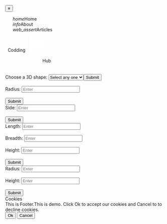 <!DOCTYPE html>

<html>
<head>
<meta name="programmer" content="Jaipal" />
<meta name="title" content="3D Shapes" />
<link rel="stylesheet" href="src/css/3d_html.css" />
   <title>3D Shapes</title>
</head>
<body>
<nav>
    <a href='#' style='text-decoration:none'> </a>
    <div class='list'>
      <button class='btn' id="btn">≡</button>
    <ul style='list-style-type:none' class="navs">
        <li id="li1"><a herf='#'><i class='material-icons'>home</i>Home</a></li>
        <li id="li2"><a href='#'></a><i class='material-icons'>info</i>About</li>
        <li id="li3"><a href='#'></a><i class='material-icons'>web_assert</i>Articles</li>
    </ul>
    </div>
    <span id="name">&nbsp
    <char id="c">C</char><char id="o">o</char><char id="d">d</char><char id="dd">d</char><char id="i">i</char><char id="n">n</char><char id="g">g</char> &nbsp <img src="src/img/light_mode_white.png" id="theme"><br></br> &nbsp;&nbsp;&nbsp;&nbsp;&nbsp;&nbsp;&nbsp;&nbsp;&nbsp;&nbsp;&nbsp;&nbsp;&nbsp;&nbsp;&nbsp;&nbsp;&nbsp;&nbsp;&nbsp;&nbsp;&nbsp;&nbsp;&nbsp;&nbsp;&nbsp;&nbsp;&nbsp;&nbsp;&nbsp;
    <char id="h">H</char><char id="u">u</char><char id="b">b</char></span>
  </nav>
<br><br>
<div class="label_design">
<label for="shape">Choose a 3D shape:
<select id="shape">
    <option style="color: white">Select any one</option>
    <option value="Sphere" style="color: white">Sphere</option>
    <option value="Cube" style="color: white">Cube</option>
    <option value="Cuboid" style="color: white">Cuboid</option>
    <option value="Cylinder" style="color: white">Cylinder</option>
</select><button id="shap_sub">Submit</button>
</label></div>
<br>
<!-- Enter Radius in Sphere div -->
<div class="sphere">
    <label for="rad">Radius:
        <input id="rad" type="number" placeholder="Enter">
    </label><br><br>
    <button id="sphere_sub">Submit</button>
</div>
<!-- Enter Side in Cube div -->
<div class="cube">
    <label for="side">Side:
        <input id="side" type="number" placeholder="Enter">
    </label><br><br>
    <button id="cube_sub">Submit</button>
</div>
<!-- Enter Length, Breadth and Height in cuboid div  -->
<div class="cuboid">
    <label for="length">Length:
        <input id="length" type="number" placeholder="Enter">
    </label><br><br><label for="breadth">Breadth:
        <input id="breadth" type="number" placeholder="Enter">
    </label><br><br><label for="height">Height:
        <input id="height" type="number" placeholder="Enter">
    </label><br><br>
    <button id="cuboid_sub">Submit</button>
</div>
<!-- Enter Radius and Height in cylinder div -->
<div class="cylinder">
    <label for="radi">Radius:
        <input id="radi" type="number" placeholder="Enter">
    </label><br><br><label for="hei">Height:
        <input id="hei" type="number" placeholder="Enter">
    </label><br><br>
    <button id="cylinder_sub">Submit</button>
</div>
<label id="output"></label>
   <!-- Cookies footer -->
   <!-- Select Ok or Cancel to accept or reject cookies -->
  <footer class="cookies" id="cook"><div class="divs"><div>Cookies</div><div>This is Footer.This is demo.
    Click Ok to accept our cookies and Cancel to
    to decline cookies.</div></div>
    <button id="Ok"class="cook_btn">Ok</button>
    <button id="Cancel" class="cook_btn">Cancel</button>
  </footer>
  
  <script src="src/js/3d.js"></script>
  <script src="src/js/3d_html.js"></script>
  <script src="src/js/3d_theming.js"></script>
</body>
</html>
